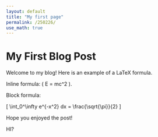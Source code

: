 ```yaml
---
layout: default
title: "My first page"
permalink: /250226/
use_math: true
---
```


# My First Blog Post

Welcome to my blog! Here is an example of a LaTeX formula.

Inline formula: \( E = mc^2 \).

Block formula:

\[
\int_0^\infty e^{-x^2} dx = \frac{\sqrt{\pi}}{2}
\]

Hope you enjoyed the post!

HI?
